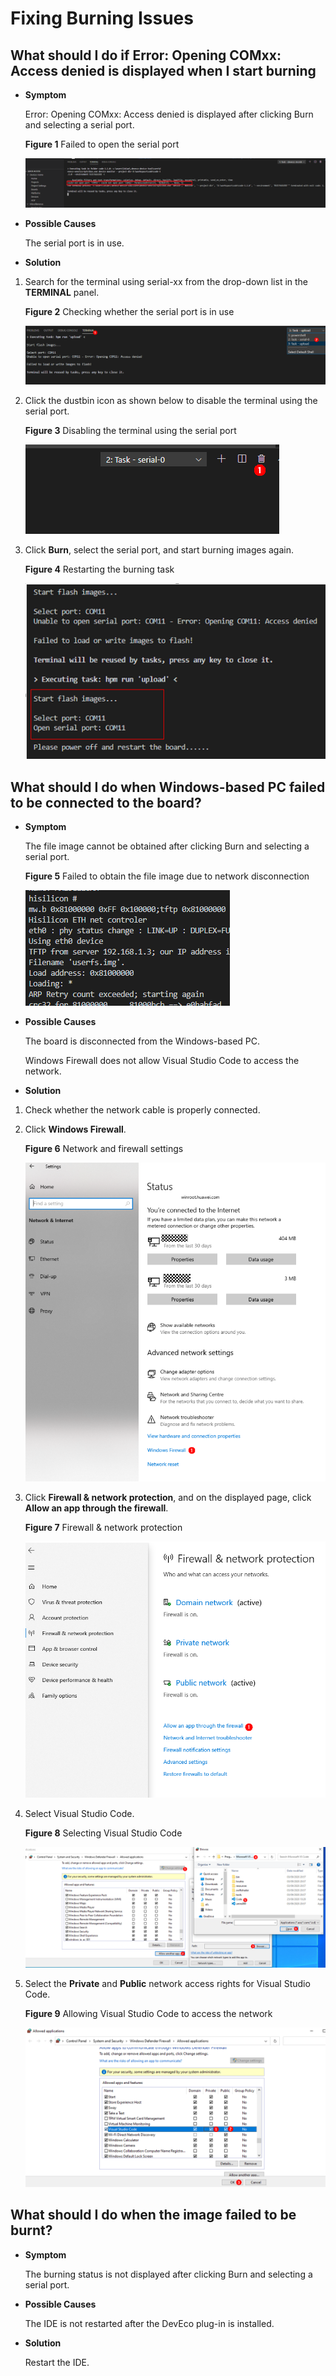 # Fixing Burning Issues


## What should I do if Error: Opening COMxx: Access denied is displayed when I start burning

- **Symptom**

  Error: Opening COMxx: Access denied is displayed after clicking Burn and selecting a serial port.

    **Figure 1** Failed to open the serial port

    ![en-us_image_0000001271202461](figures/en-us_image_0000001271202461.png)

- **Possible Causes**

  The serial port is in use.

- **Solution**

1. Search for the terminal using serial-xx from the drop-down list in the **TERMINAL** panel.

     **Figure 2** Checking whether the serial port is in use

     ![en-us_image_0000001271202473](figures/en-us_image_0000001271202473.png)

2. Click the dustbin icon as shown below to disable the terminal using the serial port.

     **Figure 3** Disabling the terminal using the serial port

     ![en-us_image_0000001271202469](figures/en-us_image_0000001271202469.png)

3. Click **Burn**, select the serial port, and start burning images again.

     **Figure 4** Restarting the burning task

     ![en-us_image_0000001271562449](figures/en-us_image_0000001271562449.png)


## What should I do when Windows-based PC failed to be connected to the board?

- **Symptom**

  The file image cannot be obtained after clicking Burn and selecting a serial port.

    **Figure 5** Failed to obtain the file image due to network disconnection

    ![en-us_image_0000001226922306](figures/en-us_image_0000001226922306.png)

- **Possible Causes**

  The board is disconnected from the Windows-based PC.

  Windows Firewall does not allow Visual Studio Code to access the network.

- **Solution**

1. Check whether the network cable is properly connected.

2. Click **Windows Firewall**.

     **Figure 6** Network and firewall settings

     ![en-us_image_0000001226634732](figures/en-us_image_0000001226634732.png)

3. Click **Firewall & network protection**, and on the displayed page, click **Allow an app through the firewall**.

     **Figure 7** Firewall & network protection

     ![en-us_image_0000001271202457](figures/en-us_image_0000001271202457.png)

4. Select Visual Studio Code.

     **Figure 8** Selecting Visual Studio Code

     ![en-us_image_0000001271234765](figures/en-us_image_0000001271234765.png)

5. Select the **Private** and **Public** network access rights for Visual Studio Code.

     **Figure 9** Allowing Visual Studio Code to access the network

     ![en-us_image_0000001271474585](figures/en-us_image_0000001271474585.png)


## What should I do when the image failed to be burnt?

- **Symptom**

  The burning status is not displayed after clicking Burn and selecting a serial port.

- **Possible Causes**

  The IDE is not restarted after the DevEco plug-in is installed.

- **Solution**

  Restart the IDE.

